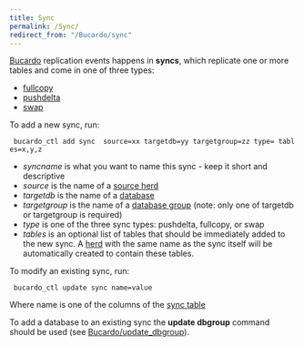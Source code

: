 ```yaml
---
title: Sync
permalink: /Sync/
redirect_from: "/Bucardo/sync"
---
```


[Bucardo](/Bucardo "wikilink") replication events happens in **syncs**, which replicate one or more tables and come in one of three types:

-   [fullcopy](/fullcopy "wikilink")
-   [pushdelta](/pushdelta "wikilink")
-   [swap](/swap "wikilink")

To add a new sync, run:

` bucardo_ctl add sync `<syncname>` source=xx targetdb=yy targetgroup=zz type=`<type>` tables=x,y,z`

-   *syncname* is what you want to name this sync - keep it short and descriptive
-   *source* is the name of a [source herd](/source_herd "wikilink")
-   *targetdb* is the name of a [database](/database "wikilink")
-   *targetgroup* is the name of a [database group](/database_group "wikilink") (note: only one of targetdb or targetgroup is required)
-   *type* is one of the three sync types: pushdelta, fullcopy, or swap
-   *tables* is an optional list of tables that should be immediately added to the new sync. A [herd](/herd "wikilink") with the same name as the sync itself will be automatically created to contain these tables.

To modify an existing sync, run:

` bucardo_ctl update sync name=value`

Where name is one of the columns of the [sync table](/sync_table "wikilink")

To add a database to an existing sync the **update dbgroup** command should be used (see [Bucardo/update_dbgroup](/Bucardo/update_dbgroup "wikilink")).
